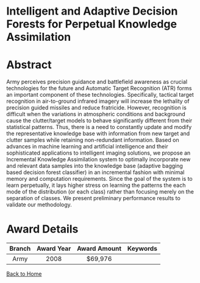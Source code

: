 
Intelligent and Adaptive Decision Forests for Perpetual Knowledge Assimilation
==============================================================================

# Abstract


Army perceives precision guidance and battlefield awareness as crucial technologies for the future and Automatic Target Recognition (ATR) forms an important component of these technologies. Specifically, tactical target recognition in air-to-ground infrared imagery will increase the lethality of precision guided missiles and reduce fratricide. However, recognition is difficult when the variations in atmospheric conditions and background cause the clutter/target models to behave significantly different from their statistical patterns. Thus, there is a need to constantly update and modify the representative knowledge base with information from new target and clutter samples while retaining non-redundant information. Based on advances in machine learning and artificial intelligence and their sophisticated applications to intelligent imaging solutions, we propose an Incremental Knowledge Assimilation system to optimally incorporate new and relevant data samples into the knowledge base (adaptive bagging based decision forest classifier) in an incremental fashion with minimal memory and computation requirements. Since the goal of the system is to learn perpetually, it lays higher stress on learning the patterns the each mode of the distribution (or each class) rather than focusing merely on the separation of classes. We present preliminary performance results to validate our methodology.  

# Award Details

|Branch|Award Year|Award Amount|Keywords|
| :---: | :---: | :---: | :---: |
|Army|2008|$69,976||
  
  


[Back to Home](https://github.com/chrischow/dod_sbir_awards/CC/#972)